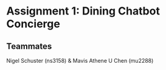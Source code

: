 # Assignment 1: Dining Chatbot Concierge #

## Teammates ##

Nigel Schuster (ns3158) & Mavis Athene U Chen (mu2288)

